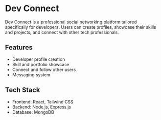 # Dev Connect

Dev Connect is a professional social networking platform tailored specifically for developers. Users can create profiles, showcase their skills and projects, and connect with other tech professionals.

## Features
- Developer profile creation
- Skill and portfolio showcase
- Connect and follow other users
- Messaging system

## Tech Stack
- Frontend: React, Tailwind CSS
- Backend: Node.js, Express.js
- Database: MongoDB
